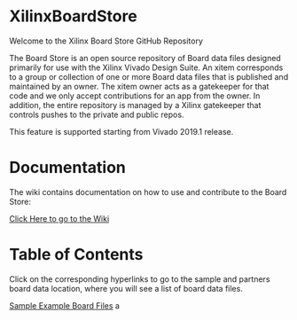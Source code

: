 # XilinxBoardStore
Welcome to the Xilinx Board Store GitHub Repository

The Board Store is an open source repository of Board data files designed primarily for use with the Xilinx Vivado Design Suite. An xitem corresponds to a group or collection of one or more Board data files that is published and maintained by an owner. The xitem owner acts as a gatekeeper for that code and we only accept contributions for an app from the owner. In addition, the entire repository is managed by a Xilinx gatekeeper that controls pushes to the private and public repos.

This feature is supported starting from Vivado 2019.1 release.

# Documentation
The wiki contains documentation on how to use and contribute to the Board Store:

[Click Here to go to the Wiki](https://github.com/Xilinx/XilinxBoardStore/wiki/Xilinx-Board-Store-Home)

# Table of Contents
Click on the corresponding hyperlinks to go to the sample and partners board data location, where you will see a list of board data files.  

[Sample Example Board Files](https://github.com/Xilinx/XilinxBoardStore/tree/2018.1-dev/boards/example_vendor)
a